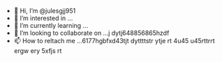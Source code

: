 - 👋 Hi, I’m @julesgjj951
- 👀 I’m interested in ...
- 🌱 I’m currently learning ...
- 💞️ I’m looking to collaborate on ...j dytj648856865hzdf
- 📫 How to reltach me ...6177hgbfxd43tjt dyttttstr  ytje rt 4u45 u45rttrrt ergw ery
5xfjs rt
<!---
julesgjj951/julesgjj951 is a ✨ special ✨ repository because its `README.md` (this file) appears on your GitHub profile.
You can click the Preview link to take a look at your changes.
--->
